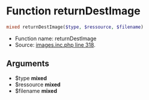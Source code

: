 Function returnDestImage
===========================





```php
mixed returnDestImage($type, $ressource, $filename)
```

* Function name: returnDestImage
* Source: [images.inc.php line 318](https://github.com/PrestaShop/PrestaShop/blob/1.5.0.1/images.inc.php#L318).

Arguments
---------

* $type **mixed**
* $ressource **mixed**
* $filename **mixed**

